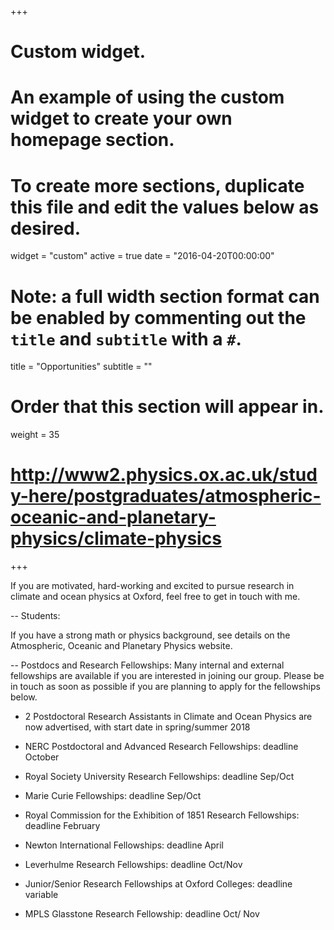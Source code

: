 +++
# Custom widget.
# An example of using the custom widget to create your own homepage section.
# To create more sections, duplicate this file and edit the values below as desired.
widget = "custom"
active = true
date = "2016-04-20T00:00:00"

# Note: a full width section format can be enabled by commenting out the `title` and `subtitle` with a `#`.
title = "Opportunities"
subtitle = ""

# Order that this section will appear in.
weight = 35

# http://www2.physics.ox.ac.uk/study-here/postgraduates/atmospheric-oceanic-and-planetary-physics/climate-physics

+++

If you are motivated, hard-working and excited to pursue research in
climate and ocean physics at Oxford, feel free to get in touch with
me.

-- Students:

If you have a strong math or physics background, see details on the
Atmospheric, Oceanic and Planetary Physics website.


-- Postdocs and Research Fellowships: Many internal and external
   fellowships are available if you are interested in joining our
   group. Please be in touch as soon as possible if you are planning
   to apply for the fellowships below.

- 2 Postdoctoral Research Assistants in Climate and Ocean Physics are now advertised, with start date in spring/summer
2018

- NERC Postdoctoral and Advanced Research Fellowships: deadline October

- Royal Society University Research Fellowships: deadline Sep/Oct

- Marie Curie Fellowships: deadline Sep/Oct

- Royal Commission for the Exhibition of 1851 Research Fellowships: deadline February

- Newton International Fellowships: deadline April

- Leverhulme Research Fellowships: deadline Oct/Nov

- Junior/Senior Research Fellowships at Oxford Colleges: deadline variable

- MPLS Glasstone Research Fellowship: deadline Oct/ Nov
